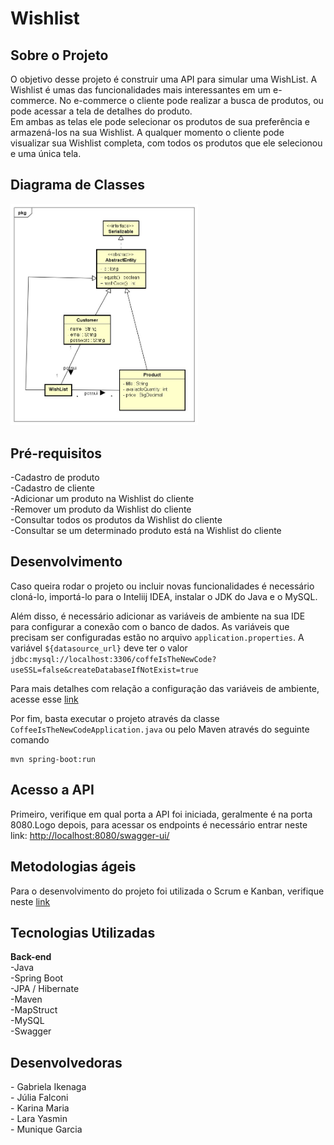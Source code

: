 <html>
<h1>Wishlist</h1>
<h2>Sobre o Projeto</h2>
<!--Inserir link do projeto-->
<p>O objetivo desse projeto é construir uma API para simular uma WishList. A Wishlist é umas das funcionalidades mais interessantes em um e-commerce. No e-commerce o cliente pode realizar a busca de produtos, ou pode acessar a tela de detalhes do produto.<br>
Em ambas as telas ele pode selecionar os produtos de sua preferência e armazená-los na sua Wishlist. A qualquer momento o cliente pode visualizar sua Wishlist completa, com todos os produtos que ele selecionou e uma única tela.</p>

<!--Inserir Badges-->
<h2>Diagrama de Classes</h2> 
<!--![Diagrama](https://github.com/gabikenaga/Coffee_is_the_new_Code/blob/master/assets/Diagrama.png)-->  
<img src="https://github.com/gabikenaga/Coffee_is_the_new_Code/blob/master/assets/Diagrama.png" alt="Diagrama de classes" width="300"/>  

<h2>Pré-requisitos</h2>
<p>-Cadastro de produto<br>
  -Cadastro de cliente<br>
  -Adicionar um produto na Wishlist do cliente<br>
  -Remover um produto da Wishlist do cliente<br>
  -Consultar todos os produtos da Wishlist do cliente<br>
  -Consultar se um determinado produto está na Wishlist do cliente<br>
  </p>
  
<h2>Desenvolvimento</h2>

Caso queira rodar o projeto ou incluir novas funcionalidades é necessário cloná-lo, importá-lo para o Inteliij IDEA, instalar o JDK do Java e o MySQL.

Além disso, é necessário adicionar as variáveis de ambiente na sua IDE para configurar a conexão com o banco de dados. As variáveis que precisam ser configuradas estão no arquivo `application.properties`. A variável `${datasource_url}` deve ter o valor `jdbc:mysql://localhost:3306/coffeIsTheNewCode?useSSL=false&createDatabaseIfNotExist=true`

Para mais detalhes com relação a configuração das variáveis de ambiente, acesse esse [link](https://www.jetbrains.com/help/objc/add-environment-variables-and-program-arguments.html#add-environment-variables)

Por fim, basta executar o projeto através da classe `CoffeeIsTheNewCodeApplication.java` ou pelo Maven através do seguinte comando
```
mvn spring-boot:run
```

<h2>Acesso a API</h2>
  
Primeiro, verifique em qual porta a API foi iniciada, geralmente é na porta 8080.Logo depois, para acessar os endpoints é necessário entrar neste link: [http://localhost:8080/swagger-ui/](http://localhost:8080/swagger-ui/)

<h2>Metodologias ágeis</h2>

Para o desenvolvimento do projeto foi utilizada o Scrum e Kanban, verifique neste [link](https://github.com/gabikenaga/Coffee_is_the_new_Code/projects/1)
  
<h2>Tecnologias Utilizadas</h2>
<p><b>Back-end</b><br>
  -Java<br>
  -Spring Boot<br>
  -JPA / Hibernate<br>
  -Maven<br>
  -MapStruct<br>
  -MySQL<br>
  -Swagger<br>

<h2>Desenvolvedoras</h2>
 <p>- Gabriela Ikenaga<br>
 - Júlia Falconi<br>
 - Karina Maria<br>
 - Lara Yasmin<br>
 - Munique Garcia</p>
  
</html>
